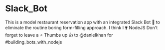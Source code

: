 # Slack_Bot
This is a model restaurant reservation app with an integrated Slack Bot 🤖 to eliminate the routine boring form-filling approach.
I think I ❣️ NodeJS
Don't forget to leave a ⭐
Thumbs up 👍 to @danielkhan for #building_bots_with_nodejs

